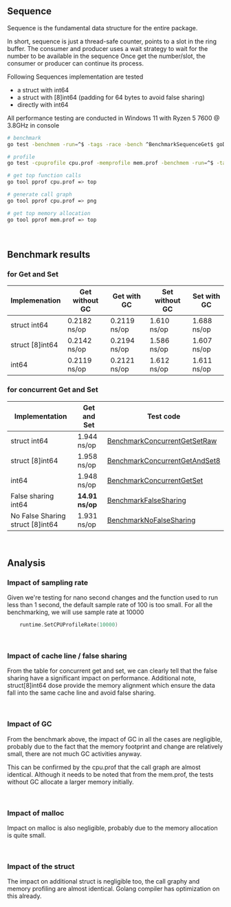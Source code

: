 ## Sequence
Sequence is the fundamental data structure for the entire package.

In short, sequence is just a thread-safe counter, points to a slot in the ring buffer. 
The consumer and producer uses a wait strategy to wait for the number to be available in the sequence
Once get the number/slot, the consumer or producer can continue its process. 

Following Sequences implementation are tested
* a struct with int64
* a struct with [8]int64 (padding for 64 bytes to avoid false sharing)
* directly with int64

All performance testing are conducted in Windows 11 with Ryzen 5 7600 @ 3.8GHz in console

```bash
# benchmark 
go test -benchmem -run=^$ -tags -race -bench ^BenchmarkSequenceGet$ goDisruptor/internal

# profile
go test -cpuprofile cpu.prof -memprofile mem.prof -benchmem -run=^$ -tags -race -bench ^BenchmarkSequenceGet$ goDisruptor/internal

# get top function calls
go tool pprof cpu.prof => top

# generate call graph
go tool pprof cpu.prof => png

# get top memory allocation
go tool pprof mem.prof => top
```

$~$

## Benchmark results  
### for Get and Set
|Implemenation   | Get without GC | Get with GC  | Set without GC | Set with GC   | 
|----------------|----------------|--------------|---------------|---------------|
|struct int64   | 0.2182 ns/op   | 0.2119 ns/op | 1.610 ns/op   | 1.688 ns/op   | 
|struct [8]int64 | 0.2142 ns/op   | 0.2194 ns/op | 1.586 ns/op   | 1.607 ns/op   |
|int64          | 0.2119 ns/op   | 0.2121 ns/op | 1.612 ns/op   | 1.611 ns/op   |

### for concurrent Get and Set
|Implementation                   | Get and Set  | Test code                                                        |
|---------------------------------|--------------|------------------------------------------------------------------|
|struct int64                    | 1.944 ns/op  | [BenchmarkConcurrentGetSetRaw](sequence_benchmark_test.go#L137)  |
|struct [8]int64                 | 1.958 ns/op  | [BenchmarkConcurrentGetAndSet8](sequence_benchmark_test.go#L221) |
|int64                           | 1.948 ns/op  | [BenchmarkConcurrentGetSet](sequence_benchmark_test.go#L192)     |
|False sharing int64             | **14.91 ns/op**  | [BenchmarkFalseSharing](sequence_benchmark_test.go#L250)     |
|No False Sharing struct [8]int64 | 1.931 ns/op  | [BenchmarkNoFalseSharing](sequence_benchmark_test.go#L295)       |

$~$

## Analysis 
### Impact of sampling rate
Given we're testing for nano second changes and the function used to run less than 1 second,
the default sample rate of 100 is too small. 
For all the benchmarking, we will use sample rate at 10000
```go
    runtime.SetCPUProfileRate(10000)
```

$~$

### Impact of cache line / false sharing
From the table for concurrent get and set, we can clearly tell that the false sharing have a significant impact 
on performance. Additional note, struct[8]int64 dose provide the memory alignment which ensure the data fall into 
the same cache line and avoid false sharing.

$~$
  
### Impact of GC
From the benchmark above, the impact of GC in all the cases are negligible, probably due to the fact that 
the memory footprint and change are relatively small, there are not much GC activities anyway.

This can be confirmed by the cpu.prof that the call graph are almost identical.
Although it needs to be noted that from the mem.prof, the tests without GC allocate a larger memory initially.

$~$

### Impact of malloc
Impact on malloc is also negligible, probably due to the memory allocation is quite small.

$~$
 
### Impact of the struct
The impact on additional struct is negligible too, the call graphy and memory profiling are almost identical.
Golang compiler has optimization on this already.
